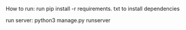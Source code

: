 How to run:
run pip install -r requirements. txt to install dependencies


run server:
python3 manage.py runserver

